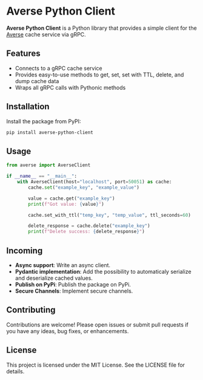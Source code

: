 # Averse Python Client

**Averse Python Client** is a Python library that provides a simple client for the [Averse](https://github.com/shellkah/averse) cache service via gRPC.

## Features

- Connects to a gRPC cache service
- Provides easy-to-use methods to get, set, set with TTL, delete, and dump cache data
- Wraps all gRPC calls with Pythonic methods

## Installation

Install the package from PyPI:

```bash
pip install averse-python-client
```

## Usage

```python
from averse import AverseClient

if __name__ == "__main__":
    with AverseClient(host="localhost", port=50051) as cache:
        cache.set("example_key", "example_value")

        value = cache.get("example_key")
        print(f"Got value: {value}")

        cache.set_with_ttl("temp_key", "temp_value", ttl_seconds=60)

        delete_response = cache.delete("example_key")
        print(f"Delete success: {delete_response}")
```

## Incoming

- **Async support**: Write an async client.
- **Pydantic implementation**: Add the possibility to automaticaly serialize and deserialize cached values.
- **Publish on PyPi**: Publish the package on PyPi.
- **Secure Channels**: Implement secure channels.

## Contributing

Contributions are welcome! Please open issues or submit pull requests if you have any ideas, bug fixes, or enhancements.

## License

This project is licensed under the MIT License. See the LICENSE file for details.
